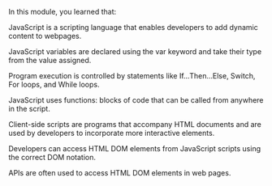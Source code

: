 In this module, you learned that:

JavaScript is a scripting language that enables developers to add dynamic content to webpages.

JavaScript variables are declared using the var keyword and take their type from the value assigned.

Program execution is controlled by statements like If…Then…Else, Switch, For loops, and While loops.

JavaScript uses functions: blocks of code that can be called from anywhere in the script.

Client-side scripts are programs that accompany HTML documents and are used by developers to incorporate more interactive elements.

Developers can access HTML DOM elements from JavaScript scripts using the correct DOM notation.

APIs are often used to access HTML DOM elements in web pages.